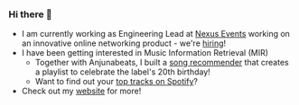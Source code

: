 ### Hi there 👋

- I am currently working as Engineering Lead at [Nexus Events](https://nexusevents.io) working on an innovative online networking product - we're [hiring](https://angel.co/company/nexus-events)!
- I have been getting interested in Music Information Retrieval (MIR)
  - Together with Anjunabeats, I built a [song recommender](https://playlist.anjunabeats.com/) that creates a playlist to celebrate the label's 20th birthday!
  - Want to find out your [top tracks on Spotify](http://www.echolot-music.com/)?
- Check out my [website](http://thomas.breier.xyz) for more!


<!--
**tbreier/tbreier** is a ✨ _special_ ✨ repository because its `README.md` (this file) appears on your GitHub profile.

Here are some ideas to get you started:

- 🔭 I’m currently working on ...
- 🌱 I’m currently learning ...
- 👯 I’m looking to collaborate on ...
- 🤔 I’m looking for help with ...
- 💬 Ask me about ...
- 📫 How to reach me: ...
- 😄 Pronouns: ...
- ⚡ Fun fact: ...
-->
